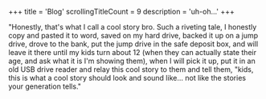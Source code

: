 +++
title               = 'Blog'
scrollingTitleCount = 9
description         = 'uh-oh...'
+++

"Honestly, that's what I call a cool story bro. Such a riveting tale, I honestly
copy and pasted it to word, saved on my hard drive, backed it up on a jump
drive, drove to the bank, put the jump drive in the safe deposit box, and will
leave it there until my kids turn about 12 (when they can actually state their
age, and ask what it is I'm showing them), when I will pick it up, put it in an
old USB drive reader and relay this cool story to them and tell them, "kids,
this is what a cool story should look and sound like... not like the stories
your generation tells."
